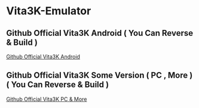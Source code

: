 # Vita3K-Emulator

## Github Official Vita3K Android ( You Can Reverse & Build )
[Github Official Vita3K Android](https://github.com/Vita3K/Vita3K-Android)

## Github Official Vita3K Some Version ( PC , More ) ( You Can Reverse & Build )
[Github Official Vita3K PC & More](https://github.com/Vita3K/Vita3K)
